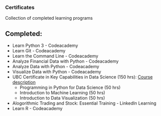 ### Certificates
Collection of completed learning programs

## Completed:
* Learn Python 3 - Codeacademy
* Learn Git - Codeacademy
* Learn the Command Line - Codeacademy
* Analyze Financial Data with Python - Codeacademy 
* Analyze Data with Python - Codeacademy
* Visualize Data with Python - Codeacademy
* UBC Certificate in Key Capabilities in Data Science (150 hrs): [Course description](https://extendedlearning.ubc.ca/programs/key-capabilities-data-science?gclid=CjwKCAiAg6yRBhBNEiwAeVyL0Fb33R6ZHKq--yJurNE1SwnWZX5ED8UW0l9S-k8uibKxrALoIdgGkBoCy4MQAvD_BwE)
    * Programming in Python for Data Science (50 hrs)
    * Introduction to Machine Learning (50 hrs)
    * Introduction to Data Visualization (50 hrs)
* Alogorithmic Trading and Stock: Essential Training - LinkedIn Learning
* Learn R - Codeacademy
